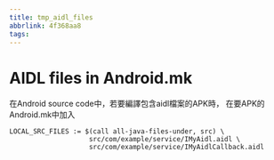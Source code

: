 ```yaml
---
title: tmp_aidl_files
abbrlink: 4f368aa8
tags:
---
```

AIDL files in Android.mk
===

在Android source code中，若要編譯包含aidl檔案的APK時，
在要APK的Android.mk中加入
```
LOCAL_SRC_FILES := $(call all-java-files-under, src) \
                    src/com/example/service/IMyAidl.aidl \
                    src/com/example/service/IMyAidlCallback.aidl
```